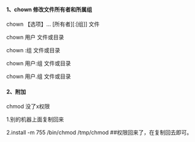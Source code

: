 #### 1、chown 修改文件所有者和所属组

chown 【选项】...  \[所有者\]\[:\[组\]\] 文件

chown   用户   文件或目录

chown  :组    文件或目录

chown  用户:组  文件或目录

chown  用户.组  文件或目录

#### 2、附加

chmod 没了x权限

1.别的机器上面复制回来

2.install -m 755 /bin/chmod /tmp/chmod   \#\#权限回来了，在复制回去即可。

